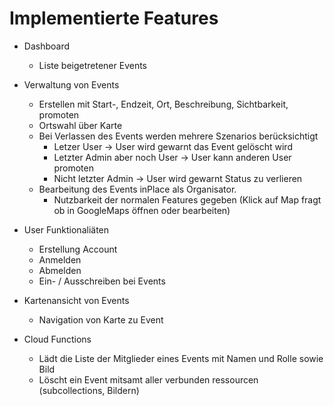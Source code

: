 # Implementierte Features

- Dashboard
    - Liste beigetretener Events

- Verwaltung von Events
    - Erstellen mit Start-, Endzeit, Ort, Beschreibung, Sichtbarkeit, promoten
    - Ortswahl über Karte
    - Bei Verlassen des Events werden mehrere Szenarios berücksichtigt
      - Letzer User -> User wird gewarnt das Event gelöscht wird
      - Letzter Admin aber noch User -> User kann anderen User promoten
      - Nicht letzter Admin -> User wird gewarnt Status zu verlieren
    - Bearbeitung des Events inPlace als Organisator.
      - Nutzbarkeit der normalen Features gegeben (Klick auf Map fragt ob in GoogleMaps öffnen oder bearbeiten)

- User Funktionaliäten
    - Erstellung Account
    - Anmelden
    - Abmelden
    - Ein- / Ausschreiben bei Events

- Kartenansicht von Events
    - Navigation von Karte zu Event

- Cloud Functions
  - Lädt die Liste der Mitglieder eines Events mit Namen und Rolle sowie Bild
  - Löscht ein Event mitsamt aller verbunden ressourcen (subcollections, Bildern)

